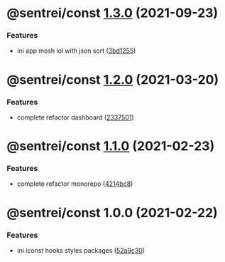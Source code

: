 # @sentrei/const [1.3.0](https://github.com/sentrei/sentrei/compare/@sentrei/const@1.2.0...@sentrei/const@1.3.0) (2021-09-23)

### Features

- ini app mosh lol with json sort ([3bd1255](https://github.com/sentrei/sentrei/commit/3bd12550f6f1a2be250c0497c665e79e9d1ecd88))

# @sentrei/const [1.2.0](https://github.com/sentrei/sentrei/compare/@sentrei/const@1.1.0...@sentrei/const@1.2.0) (2021-03-20)

### Features

- complete refactor dashboard ([2337501](https://github.com/sentrei/sentrei/commit/2337501423d8770572c232c858fac71c0599327c))

# @sentrei/const [1.1.0](https://github.com/sentrei/sentrei/compare/@sentrei/const@1.0.0...@sentrei/const@1.1.0) (2021-02-23)

### Features

- complete refactor monorepo ([4214bc8](https://github.com/sentrei/sentrei/commit/4214bc8500527615423801f0a36c16aab0811079))

# @sentrei/const 1.0.0 (2021-02-22)

### Features

- ini iconst hooks styles packages ([52a9c30](https://github.com/sentrei/sentrei/commit/52a9c30f8209f8dcb04076a98e82ed55b30b540f))
